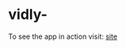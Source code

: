 # vidly-

To see the app in action visit: [site](https://serene-brushlands-73179.herokuapp.com/api/movies)
